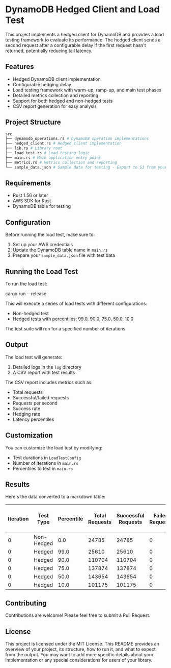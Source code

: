 # DynamoDB Hedged Client and Load Test

This project implements a hedged client for DynamoDB and provides a load testing framework to evaluate its performance. The hedged client sends a second request after a configurable delay if the first request hasn't returned, potentially reducing tail latency.

## Features

- Hedged DynamoDB client implementation
- Configurable hedging delay
- Load testing framework with warm-up, ramp-up, and main test phases
- Detailed metrics collection and reporting
- Support for both hedged and non-hedged tests
- CSV report generation for easy analysis

## Project Structure

```bash
src 
├── dynamodb_operations.rs # DynamoDB operation implementations 
├── hedged_client.rs # Hedged client implementation 
├── lib.rs # Library root 
├── load_test.rs # Load testing logic 
├── main.rs # Main application entry point 
├── metrics.rs # Metrics collection and reporting 
└── sample_data.json # Sample data for testing - Export to S3 from your DDB table
```

## Requirements

- Rust 1.56 or later
- AWS SDK for Rust
- DynamoDB table for testing

## Configuration

Before running the load test, make sure to:

1. Set up your AWS credentials
2. Update the DynamoDB table name in `main.rs`
3. Prepare your `sample_data.json` file with test data

## Running the Load Test

To run the load test:

cargo run --release


This will execute a series of load tests with different configurations:

- Non-hedged test
- Hedged tests with percentiles: 99.0, 90.0, 75.0, 50.0, 10.0

The test suite will run for a specified number of iterations.

## Output

The load test will generate:

1. Detailed logs in the `log` directory
2. A CSV report with test results

The CSV report includes metrics such as:

- Total requests
- Successful/failed requests
- Requests per second
- Success rate
- Hedging rate
- Latency percentiles

## Customization

You can customize the load test by modifying:

- Test durations in `LoadTestConfig`
- Number of iterations in `main.rs`
- Percentiles to test in `main.rs`

## Results

Here's the data converted to a markdown table:

| Iteration | Test Type | Percentile | Total Requests | Successful Requests | Failed Requests | First Requests Won | Second Requests Won | Second Requests Sent | Requests per Second | Success Rate | Hedging Rate | Second Request Win Rate | P1 Latency (ms) | P25 Latency (ms) | P50 Latency (ms) | P75 Latency (ms) | P90 Latency (ms) | P95 Latency (ms) | P99 Latency (ms) | P99.9 Latency (ms) |
|-----------|-----------|------------|----------------|---------------------|-----------------|--------------------|--------------------|----------------------|---------------------|--------------|--------------|-------------------------|------------------|-------------------|-------------------|-------------------|-------------------|-------------------|-------------------|---------------------|
| 0         | Non-Hedged| 0.0        | 24785          | 24785               | 0               | 24785              | 0                  | 0                    | 82.62               | 100.00       | 0.00         | 0.00                    | 1.72             | 2.06              | 8.92              | 14.99             | 20.08             | 30.08             | 78.14             | 275.71              |
| 0         | Hedged    | 99.0       | 25610          | 25610               | 0               | 25547              | 63                 | 83                   | 85.37               | 100.00       | 0.32         | 75.90                   | 1.60             | 1.81              | 2.27              | 8.12              | 11.25             | 13.21             | 16.64             | 28.00               |
| 0         | Hedged    | 90.0       | 110704         | 110704              | 0               | 109594             | 1110               | 8187                 | 369.01              | 100.00       | 7.40         | 13.56                   | 1.64             | 1.91              | 2.62              | 3.04              | 3.92              | 4.58              | 6.67              | 12.02               |
| 0         | Hedged    | 75.0       | 137874         | 137874              | 0               | 133929             | 3945               | 19940                | 459.58              | 100.00       | 14.46        | 19.78                   | 1.54             | 1.70              | 1.93              | 2.22              | 2.98              | 4.05              | 4.75              | 10.49               |
| 0         | Hedged    | 50.0       | 143654         | 143654              | 0               | 134541             | 9113               | 39082                | 478.85              | 100.00       | 27.21        | 23.32                   | 1.46             | 1.67              | 1.78              | 2.03              | 3.48              | 3.62              | 4.01              | 7.31                |
| 0         | Hedged    | 10.0       | 101175         | 101175              | 0               | 95599              | 5576               | 70223                | 337.25              | 100.00       | 69.41        | 7.94                    | 1.71             | 2.53              | 2.73              | 3.08              | 4.49              | 5.09              | 5.44              | 7.03                |


## Contributing

Contributions are welcome! Please feel free to submit a Pull Request.

## License

This project is licensed under the MIT License.
This README provides an overview of your project, its structure, how to run it, and what to expect from the output. You may want to add more specific details about your implementation or any special considerations for users of your library.
